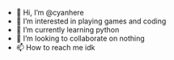 - 👋 Hi, I’m @cyanhere
- 👀 I’m interested in playing games and coding
- 🌱 I’m currently learning python
- 💞️ I’m looking to collaborate on nothing
- 📫 How to reach me idk

<!---
cyanhere/cyanhere is a ✨ special ✨ repository because its `README.md` (this file) appears on your GitHub profile.
You can click the Preview link to take a look at your changes.
--->
